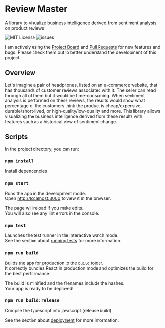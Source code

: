 # Review Master

A library to visualize business intelligence derived from sentiment analysis on product reviews

![MIT License](https://img.shields.io/github/license/boraelci/review-master) ![issues](https://img.shields.io/github/issues/boraelci/review-master)

I am actively using the [Project Board](https://github.com/users/boraelci/projects/2/views/1) and [Pull Requests](https://github.com/boraelci/review-master/pulls?q=is%3Apr+is%3Aclosed) for new features and bugs. Please check them out to better understand the development of this project.

## Overview

Let's imagine a pair of headphones, listed on an e-commerce website, that has thousands of customer reviews associated with it. The seller can read through all of them but it would be time-consuming. When sentiment analysis is performed on these reviews, the results would show what percentage of the customers think the product is cheap/expensive, durable/short-lived, or high-quality/low-quality and more. This library allows visualizing the business intelligence derived from these results with features such as a historical view of sentiment change.

## Scripts

In the project directory, you can run:

### `npm install`

Install dependencies

### `npm start`

Runs the app in the development mode.\
Open [http://localhost:3000](http://localhost:3000) to view it in the browser.

The page will reload if you make edits.\
You will also see any lint errors in the console.

### `npm test`

Launches the test runner in the interactive watch mode.\
See the section about [running tests](https://facebook.github.io/create-react-app/docs/running-tests) for more information.

### `npm run build`

Builds the app for production to the `build` folder.\
It correctly bundles React in production mode and optimizes the build for the best performance.

The build is minified and the filenames include the hashes.\
Your app is ready to be deployed!

### `npm run build:release`

Compile the typescript into javascript (release build)

See the section about [deployment](https://facebook.github.io/create-react-app/docs/deployment) for more information.
